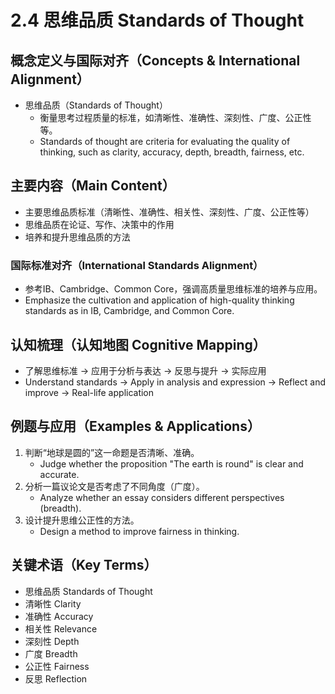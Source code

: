 # 2.4 思维品质 Standards of Thought

## 概念定义与国际对齐（Concepts & International Alignment）

- 思维品质（Standards of Thought）
  - 衡量思考过程质量的标准，如清晰性、准确性、深刻性、广度、公正性等。
  - Standards of thought are criteria for evaluating the quality of thinking, such as clarity, accuracy, depth, breadth, fairness, etc.

## 主要内容（Main Content）

- 主要思维品质标准（清晰性、准确性、相关性、深刻性、广度、公正性等）
- 思维品质在论证、写作、决策中的作用
- 培养和提升思维品质的方法

### 国际标准对齐（International Standards Alignment）

- 参考IB、Cambridge、Common Core，强调高质量思维标准的培养与应用。
- Emphasize the cultivation and application of high-quality thinking standards as in IB, Cambridge, and Common Core.

## 认知梳理（认知地图 Cognitive Mapping）

- 了解思维标准 → 应用于分析与表达 → 反思与提升 → 实际应用
- Understand standards → Apply in analysis and expression → Reflect and improve → Real-life application

## 例题与应用（Examples & Applications）

1. 判断“地球是圆的”这一命题是否清晰、准确。
   - Judge whether the proposition "The earth is round" is clear and accurate.
2. 分析一篇议论文是否考虑了不同角度（广度）。
   - Analyze whether an essay considers different perspectives (breadth).
3. 设计提升思维公正性的方法。
   - Design a method to improve fairness in thinking.

## 关键术语（Key Terms）

- 思维品质 Standards of Thought
- 清晰性 Clarity
- 准确性 Accuracy
- 相关性 Relevance
- 深刻性 Depth
- 广度 Breadth
- 公正性 Fairness
- 反思 Reflection
